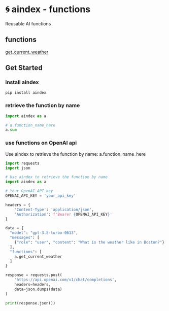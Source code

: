 # 🌀 aindex - functions

Reusable AI functions

## functions

[get_current_weather](https://github.com/aindex-ai/functions/blob/main/functions/get_current_weather.json)

## Get Started

### install aindex
`pip install aindex`

### retrieve the function by name
```python
import aindex as a

# a.function_name_here
a.sum
```

### use functions on OpenAI api

Use aindex to retrieve the function by name:
a.function_name_here

```python
import requests
import json

# Use aindex to retrieve the function by name
import aindex as a

# Your OpenAI API key
OPENAI_API_KEY = 'your_api_key'

headers = {
    'Content-Type': 'application/json',
    'Authorization': f'Bearer {OPENAI_API_KEY}'
}

data = {
  "model": "gpt-3.5-turbo-0613",
  "messages": [
    {"role": "user", "content": "What is the weather like in Boston?"}
  ],
  "functions": [
    a.get_current_weather
  ]
}

response = requests.post(
    'https://api.openai.com/v1/chat/completions', 
    headers=headers, 
    data=json.dumps(data)
)

print(response.json())
```
